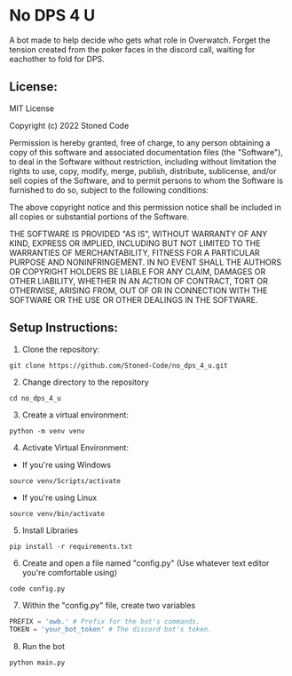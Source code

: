 # No DPS 4 U
A bot made to help decide who gets what role in Overwatch.
Forget the tension created from the poker faces in the discord
call, waiting for eachother to fold for DPS.

## License:
MIT License

Copyright (c) 2022 Stoned Code

Permission is hereby granted, free of charge, to any person obtaining a copy
of this software and associated documentation files (the "Software"), to deal
in the Software without restriction, including without limitation the rights
to use, copy, modify, merge, publish, distribute, sublicense, and/or sell
copies of the Software, and to permit persons to whom the Software is
furnished to do so, subject to the following conditions:

The above copyright notice and this permission notice shall be included in all
copies or substantial portions of the Software.

THE SOFTWARE IS PROVIDED "AS IS", WITHOUT WARRANTY OF ANY KIND, EXPRESS OR
IMPLIED, INCLUDING BUT NOT LIMITED TO THE WARRANTIES OF MERCHANTABILITY,
FITNESS FOR A PARTICULAR PURPOSE AND NONINFRINGEMENT. IN NO EVENT SHALL THE
AUTHORS OR COPYRIGHT HOLDERS BE LIABLE FOR ANY CLAIM, DAMAGES OR OTHER
LIABILITY, WHETHER IN AN ACTION OF CONTRACT, TORT OR OTHERWISE, ARISING FROM,
OUT OF OR IN CONNECTION WITH THE SOFTWARE OR THE USE OR OTHER DEALINGS IN THE
SOFTWARE.

## Setup Instructions:
1. Clone the repository:
```
git clone https://github.com/Stoned-Code/no_dps_4_u.git
```
2. Change directory to the repository
```
cd no_dps_4_u
```
3. Create a virtual environment:
```
python -m venv venv
```
4. Activate Virtual Environment:

- If you're using Windows
```
source venv/Scripts/activate
```

- If you're using Linux
``` 
source venv/bin/activate
```
5. Install Libraries
```
pip install -r requirements.txt
```
6. Create and open a file named "config.py" (Use whatever text editor you're comfortable using)
```
code config.py
```
7. Within the "config.py" file, create two variables
```python
PREFIX = 'owb.' # Prefix for the bot's commands.
TOKEN = 'your_bot_token' # The discord bot's token.
```
8. Run the bot
```
python main.py
```
